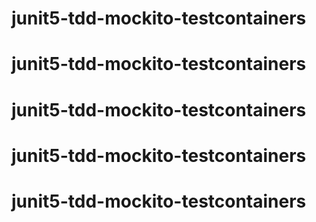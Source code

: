 # junit5-tdd-mockito-testcontainers
# junit5-tdd-mockito-testcontainers
# junit5-tdd-mockito-testcontainers
# junit5-tdd-mockito-testcontainers
# junit5-tdd-mockito-testcontainers
